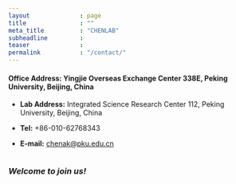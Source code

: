 ```yaml
---
layout              : page
title               : ""
meta_title          : "CHENLAB"
subheadline         : 
teaser              : 
permalink           : "/contact/"
---
```


#### **Office Address:** Yingjie Overseas Exchange Center 338E, Peking University, Beijing, China

* **Lab Address:** Integrated Science Research Center 112, Peking University, Beijing, China

* **Tel:** +86-010-62768343

* **E-mail:** chenak@pku.edu.cn

<img src="{{ site.urlimg }}building_1008x567.jpg" alt="">


### *Welcome to join us!*